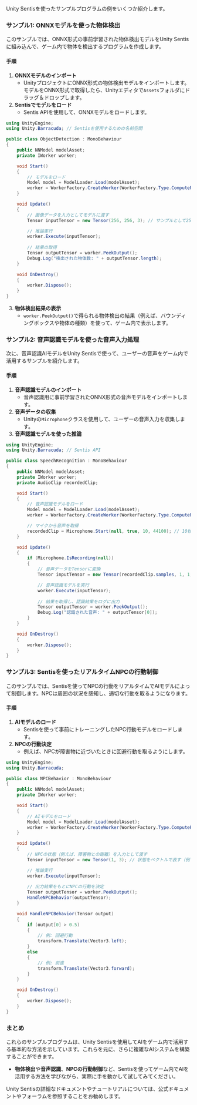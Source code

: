 Unity Sentisを使ったサンプルプログラムの例をいくつか紹介します。

### **サンプル1: ONNXモデルを使った物体検出**

このサンプルでは、ONNX形式の事前学習された物体検出モデルをUnity Sentisに組み込んで、ゲーム内で物体を検出するプログラムを作成します。

#### **手順**
1. **ONNXモデルのインポート**
   - UnityプロジェクトにONNX形式の物体検出モデルをインポートします。モデルをONNX形式で取得したら、Unityエディタで`Assets`フォルダにドラッグ＆ドロップします。
2. **Sentisでモデルをロード**
   - Sentis APIを使用して、ONNXモデルをロードします。

```csharp
using UnityEngine;
using Unity.Barracuda; // Sentisを使用するための名前空間

public class ObjectDetection : MonoBehaviour
{
    public NNModel modelAsset;
    private IWorker worker;

    void Start()
    {
        // モデルをロード
        Model model = ModelLoader.Load(modelAsset);
        worker = WorkerFactory.CreateWorker(WorkerFactory.Type.ComputePrecompiled, model);
    }

    void Update()
    {
        // 画像データを入力としてモデルに渡す
        Tensor inputTensor = new Tensor(256, 256, 3); // サンプルとして256x256のRGB画像

        // 推論実行
        worker.Execute(inputTensor);
        
        // 結果の取得
        Tensor outputTensor = worker.PeekOutput();
        Debug.Log("検出された物体数: " + outputTensor.length);
    }

    void OnDestroy()
    {
        worker.Dispose();
    }
}
```

3. **物体検出結果の表示**
   - `worker.PeekOutput()`で得られる物体検出の結果（例えば、バウンディングボックスや物体の種類）を使って、ゲーム内で表示します。

### **サンプル2: 音声認識モデルを使った音声入力処理**

次に、音声認識AIモデルをUnity Sentisで使って、ユーザーの音声をゲーム内で活用するサンプルを紹介します。

#### **手順**
1. **音声認識モデルのインポート**
   - 音声認識用に事前学習されたONNX形式の音声モデルをインポートします。
2. **音声データの収集**
   - Unityの`Microphone`クラスを使用して、ユーザーの音声入力を収集します。
3. **音声認識モデルを使った推論**

```csharp
using UnityEngine;
using Unity.Barracuda; // Sentis API

public class SpeechRecognition : MonoBehaviour
{
    public NNModel modelAsset;
    private IWorker worker;
    private AudioClip recordedClip;

    void Start()
    {
        // 音声認識モデルをロード
        Model model = ModelLoader.Load(modelAsset);
        worker = WorkerFactory.CreateWorker(WorkerFactory.Type.ComputePrecompiled, model);

        // マイクから音声を取得
        recordedClip = Microphone.Start(null, true, 10, 44100); // 10秒の音声録音
    }

    void Update()
    {
        if (Microphone.IsRecording(null))
        {
            // 音声データをTensorに変換
            Tensor inputTensor = new Tensor(recordedClip.samples, 1, 1, recordedClip.samples);

            // 音声認識モデルを実行
            worker.Execute(inputTensor);
            
            // 結果を取得し、認識結果をログに出力
            Tensor outputTensor = worker.PeekOutput();
            Debug.Log("認識された音声: " + outputTensor[0]);
        }
    }

    void OnDestroy()
    {
        worker.Dispose();
    }
}
```

### **サンプル3: Sentisを使ったリアルタイムNPCの行動制御**

このサンプルでは、Sentisを使ってNPCの行動をリアルタイムでAIモデルによって制御します。NPCは周囲の状況を感知し、適切な行動を取るようになります。

#### **手順**
1. **AIモデルのロード**
   - Sentisを使って事前にトレーニングしたNPC行動モデルをロードします。
2. **NPCの行動決定**
   - 例えば、NPCが障害物に近づいたときに回避行動を取るようにします。

```csharp
using UnityEngine;
using Unity.Barracuda;

public class NPCBehavior : MonoBehaviour
{
    public NNModel modelAsset;
    private IWorker worker;

    void Start()
    {
        // AIモデルをロード
        Model model = ModelLoader.Load(modelAsset);
        worker = WorkerFactory.CreateWorker(WorkerFactory.Type.ComputePrecompiled, model);
    }

    void Update()
    {
        // NPCの状態（例えば、障害物との距離）を入力として渡す
        Tensor inputTensor = new Tensor(1, 3); // 状態をベクトルで表す（例：位置、速度、周囲の情報）

        // 推論実行
        worker.Execute(inputTensor);
        
        // 出力結果をもとにNPCの行動を決定
        Tensor outputTensor = worker.PeekOutput();
        HandleNPCBehavior(outputTensor);
    }

    void HandleNPCBehavior(Tensor output)
    {
        if (output[0] > 0.5)
        {
            // 例: 回避行動
            transform.Translate(Vector3.left);
        }
        else
        {
            // 例: 前進
            transform.Translate(Vector3.forward);
        }
    }

    void OnDestroy()
    {
        worker.Dispose();
    }
}
```

### **まとめ**
これらのサンプルプログラムは、Unity Sentisを使用してAIをゲーム内で活用する基本的な方法を示しています。これらを元に、さらに複雑なAIシステムを構築することができます。

- **物体検出**や**音声認識**、**NPCの行動制御**など、Sentisを使ってゲーム内でAIを活用する方法を学びながら、実際に手を動かして試してみてください。

Unity Sentisの詳細なドキュメントやチュートリアルについては、公式ドキュメントやフォーラムを参照することをお勧めします。